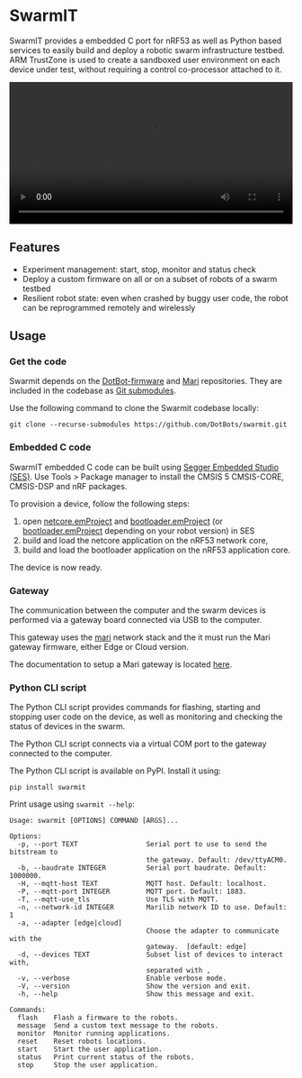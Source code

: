 # SwarmIT

SwarmIT provides a embedded C port for nRF53 as well as Python based services to
easily build and deploy a robotic swarm infrastructure testbed.
ARM TrustZone is used to create a sandboxed user environment on each device
under test, without requiring a control co-processor attached to it.

<video src="https://github.com/user-attachments/assets/eff63b07-216a-41fb-9062-2e0e56f03c20" type="video/mp4" controls width="100%">
</video>

## Features

- Experiment management: start, stop, monitor and status check
- Deploy a custom firmware on all or on a subset of robots of a swarm testbed
- Resilient robot state: even when crashed by buggy user code, the robot can be reprogrammed remotely and wirelessly

## Usage

### Get the code

Swarmit depends on the [DotBot-firmware](https://github.com/DotBots/DotBot-firmware)
and [Mari](https://github.com/DotBots/mari) repositories. They are included
in the codebase as [Git submodules](https://git-scm.com/book/en/v2/Git-Tools-Submodules).

Use the following command to clone the Swarmit codebase locally:

```
git clone --recurse-submodules https://github.com/DotBots/swarmit.git
```

### Embedded C code

SwarmIT embedded C code can be built using
[Segger Embedded Studio (SES)](https://www.segger.com/products/development-tools/embedded-studio/).
Use Tools > Package manager to install the CMSIS 5 CMSIS-CORE, CMSIS-DSP and nRF packages.

To provision a device, follow the following steps:
1. open [netcore.emProject](swarmit-netcore.emProject)
   and [bootloader.emProject](swarmit-bootloader-dotbot-v3.emProject)
   (or [bootloader.emProject](swarmit-bootloader-dotbot-v2.emProject) depending on
   your robot version) in SES
2. build and load the netcore application on the nRF53 network core,
3. build and load the bootloader application on the nRF53 application core.

The device is now ready.

### Gateway

The communication between the computer and the swarm devices is performed via a
gateway board connected via USB to the computer.

This gateway uses the [mari](https://github.com/dotbots/mari) network stack and
the it must run the Mari gateway firmware, either Edge or Cloud version.

The documentation to setup a Mari gateway is located
[here](https://github.com/DotBots/mari/wiki/Getting-started#running-mari-network-on-your-computer).

### Python CLI script

The Python CLI script provides commands for flashing, starting and stopping user
code on the device, as well as monitoring and checking the status of devices
in the swarm.

The Python CLI script connects via a virtual COM port to the gateway connected to
the computer.

The Python CLI script is available on PyPI. Install it using:

```
pip install swarmit
```

Print usage using `swarmit --help`:

```
Usage: swarmit [OPTIONS] COMMAND [ARGS]...

Options:
  -p, --port TEXT                 Serial port to use to send the bitstream to
                                  the gateway. Default: /dev/ttyACM0.
  -b, --baudrate INTEGER          Serial port baudrate. Default: 1000000.
  -H, --mqtt-host TEXT            MQTT host. Default: localhost.
  -P, --mqtt-port INTEGER         MQTT port. Default: 1883.
  -T, --mqtt-use_tls              Use TLS with MQTT.
  -n, --network-id INTEGER        Marilib network ID to use. Default: 1
  -a, --adapter [edge|cloud]
                                  Choose the adapter to communicate with the
                                  gateway.  [default: edge]
  -d, --devices TEXT              Subset list of devices to interact with,
                                  separated with ,
  -v, --verbose                   Enable verbose mode.
  -V, --version                   Show the version and exit.
  -h, --help                      Show this message and exit.

Commands:
  flash    Flash a firmware to the robots.
  message  Send a custom text message to the robots.
  monitor  Monitor running applications.
  reset    Reset robots locations.
  start    Start the user application.
  status   Print current status of the robots.
  stop     Stop the user application.
```
